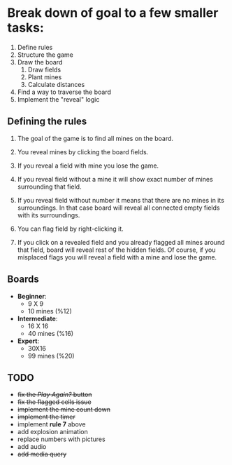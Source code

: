 # Break down of goal to a few smaller tasks:

1. Define rules
2. Structure the game
3. Draw the board
	1. Draw fields
	2. Plant mines
	3. Calculate distances
7. Find a way to traverse the board
8. Implement the "reveal" logic


## Defining the rules

1. The goal of the game is to find all mines on the board.

2. You reveal mines by clicking the board fields.
3. If you reveal a field with mine you lose the game.
4. If you reveal field without a mine it will show exact number of mines surrounding that field.
5. If you reveal field without number it means that there are no mines in its surroundings. In that case board will reveal all connected empty fields with its surroundings.
6. You can flag field by right-clicking it.
7. If you click on a revealed field and you already flagged all mines around that field, board will reveal rest of the hidden fields. Of course, if you misplaced flags you will reveal a field with a mine and lose the game.

## Boards
- __Beginner__: 
	- 9 X 9
	- 10 mines (%12)
- __Intermediate__:
	- 16 X 16
	- 40 mines (%16)
- __Expert__:
	- 30X16
	- 99 mines (%20)

## TODO
- ~~fix the *Play Again?* button~~
- ~~fix the flagged cells issue~~
- ~~implement the mine count down~~
- ~~implement the timer~~
- implement **rule 7** above
- add explosion animation
- replace numbers with pictures
- add audio
- ~~add media query~~


<!--## Structure
- Game
	- startGame()
- Board
-->